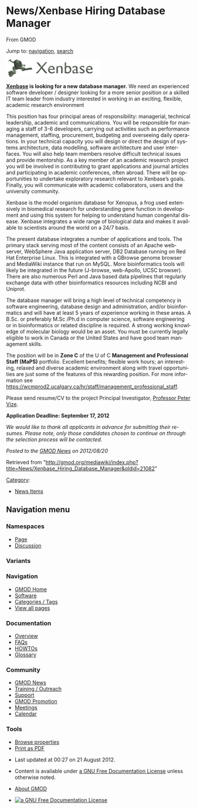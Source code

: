 <div id="mw-page-base" class="noprint">

</div>

<div id="mw-head-base" class="noprint">

</div>

<div id="content" class="mw-body" role="main">

<span id="top"></span>

<div id="mw-js-message" style="display:none;">

</div>



# <span dir="auto">News/Xenbase Hiring Database Manager</span>

<div id="bodyContent">

<div id="siteSub">

From GMOD

</div>

<div id="contentSub">

</div>

<div id="jump-to-nav" class="mw-jump">

Jump to: [navigation](#mw-navigation), [search](#p-search)

</div>

<div id="mw-content-text" class="mw-content-ltr" lang="en" dir="ltr">

<div class="floatright">

<a href="../File:XenbaseLogo.png" class="image"
title="Xenbase logo"><img
src="../../mediawiki/images/8/88/XenbaseLogo.png" width="256"
height="48" alt="Xenbase logo" /></a>

</div>

**<a href="http://www.xenbase.org" class="external text"
rel="nofollow">Xenbase</a> is looking for a new database manager.** We
need an experienced software developer / designer looking for a more
senior position or a skilled IT team leader from industry interested in
working in an exciting, flexible, academic research environment

  
This position has four principal areas of responsibility: managerial,
technical leadership, academic and communications. You will be
responsible for managing a staff of 3-6 developers, carrying out
activities such as performance management, staffing, procurement,
budgeting and overseeing daily operations. In your technical capacity
you will design or direct the design of systems architecture, data
modelling, software architecture and user interfaces. You will also help
team members resolve difficult technical issues and provide mentorship.
As a key member of an academic research project you will be involved in
contributing to grant applications and journal articles and
participating in academic conferences, often abroad. There will be
opportunities to undertake exploratory research relevant to Xenbase’s
goals. Finally, you will communicate with academic collaborators, users
and the university community.

  
Xenbase is the model organism database for Xenopus, a frog used
extensively in biomedical research for understanding gene function in
development and using this system for helping to understand human
congenital disease. Xenbase integrates a wide range of biological data
and makes it available to scientists around the world on a 24/7 basis.

  
The present database integrates a number of applications and tools. The
primary stack serving most of the content consists of an Apache
webserver, WebSphere Java application server, DB2 Database running on
Red Hat Enterprise Linux. This is integrated with a GBrowse genome
browser and MediaWiki instance that run on MySQL. More bioinformatics
tools will likely be integrated in the future (J-browse, web-Apollo,
UCSC browser). There are also numerous Perl and Java based data
pipelines that regularly exchange data with other bioinformatics
resources including NCBI and Uniprot.

  
The database manager will bring a high level of technical competency in
software engineering, database design and administration, and/or
bioinformatics and will have at least 5 years of experience working in
these areas. A B.Sc. or preferably M.Sc /Ph.d in computer science,
software engineering or in bioinformatics or related discipline is
required. A strong working knowledge of molecular biology would be an
asset. You must be currently legally eligible to work in Canada or the
United States and have good team management skills.

  
The position will be in **Zone C** of the U of C **Management and
Professional Staff (MaPS)** portfolio. Excellent benefits; flexible work
hours; an interesting, relaxed and diverse academic environment along
with travel opportunities are just some of the features of this
rewarding position. For more information see <a
href="https://wcmprod2.ucalgary.ca/hr/staff/management_professional_staff"
class="external free"
rel="nofollow">https://wcmprod2.ucalgary.ca/hr/staff/management_professional_staff</a>.

Please send resume/CV to the project Principal Investigator,
<a href="mailto:pvize@ucalgary.ca" class="external text"
rel="nofollow">Professor Peter Vize</a>.

  
**Application Deadline: September 17, 2012**

  
*We would like to thank all applicants in advance for submitting their
resumes. Please note, only those candidates chosen to continue on
through the selection process will be contacted.*

  

<div class="newsfooter">

*Posted to the [GMOD News](../GMOD_News "GMOD News") on 2012/08/20*

</div>

</div>

<div class="printfooter">

Retrieved from
"<http://gmod.org/mediawiki/index.php?title=News/Xenbase_Hiring_Database_Manager&oldid=21082>"

</div>

<div id="catlinks" class="catlinks">

<div id="mw-normal-catlinks" class="mw-normal-catlinks">

[Category](../Special:Categories "Special:Categories"):

- [News Items](../Category:News_Items "Category:News Items")

</div>

</div>

<div class="visualClear">

</div>

</div>

</div>

<div id="mw-navigation">

## Navigation menu

<div id="mw-head">



<div id="left-navigation">

<div id="p-namespaces" class="vectorTabs" role="navigation"
aria-labelledby="p-namespaces-label">

### Namespaces

- <span id="ca-nstab-main"><a href="Xenbase_Hiring_Database_Manager" accesskey="c"
  title="View the content page [c]">Page</a></span>
- <span id="ca-talk"><a
  href="http://gmod.org/mediawiki/index.php?title=Talk:News/Xenbase_Hiring_Database_Manager&amp;action=edit&amp;redlink=1"
  accesskey="t"
  title="Discussion about the content page [t]">Discussion</a></span>

</div>

<div id="p-variants" class="vectorMenu emptyPortlet" role="navigation"
aria-labelledby="p-variants-label">

### 

### Variants[](#)

<div class="menu">

</div>

</div>

</div>

<div id="right-navigation">





</div>



</div>

</div>

</div>

<div id="mw-panel">

<div id="p-logo" role="banner">

<a href="../Main_Page"
style="background-image: url(../../images/GMOD-cogs.png);"
title="Visit the main page"></a>

</div>

<div id="p-Navigation" class="portal" role="navigation"
aria-labelledby="p-Navigation-label">

### Navigation

<div class="body">

- <span id="n-GMOD-Home">[GMOD Home](../Main_Page)</span>
- <span id="n-Software">[Software](../GMOD_Components)</span>
- <span id="n-Categories-.2F-Tags">[Categories /
  Tags](../Categories)</span>
- <span id="n-View-all-pages">[View all
  pages](../Special:AllPages)</span>

</div>

</div>

<div id="p-Documentation" class="portal" role="navigation"
aria-labelledby="p-Documentation-label">

### Documentation

<div class="body">

- <span id="n-Overview">[Overview](../Overview)</span>
- <span id="n-FAQs">[FAQs](../Category:FAQ)</span>
- <span id="n-HOWTOs">[HOWTOs](../Category:HOWTO)</span>
- <span id="n-Glossary">[Glossary](../Glossary)</span>

</div>

</div>

<div id="p-Community" class="portal" role="navigation"
aria-labelledby="p-Community-label">

### Community

<div class="body">

- <span id="n-GMOD-News">[GMOD News](../GMOD_News)</span>
- <span id="n-Training-.2F-Outreach">[Training /
  Outreach](../Training_and_Outreach)</span>
- <span id="n-Support">[Support](../Support)</span>
- <span id="n-GMOD-Promotion">[GMOD Promotion](../GMOD_Promotion)</span>
- <span id="n-Meetings">[Meetings](../Meetings)</span>
- <span id="n-Calendar">[Calendar](../Calendar)</span>

</div>

</div>

<div id="p-tb" class="portal" role="navigation"
aria-labelledby="p-tb-label">

### Tools

<div class="body">


- <span id="t-smwbrowselink"><a href="../Special:Browse/News-2FXenbase_Hiring_Database_Manager"
  rel="smw-browse">Browse properties</a></span>
- <span id="t-pdf">[Print as
  PDF](http://gmod.org/mediawiki/index.php?title=Special:PdfPrint&page=News/Xenbase_Hiring_Database_Manager)</span>

</div>

</div>

</div>

</div>

<div id="footer" role="contentinfo">

- <span id="footer-info-lastmod">Last updated at 00:27 on 21 August
  2012.</span>
<!-- - <span id="footer-info-viewcount">5,637 page views.</span> -->
- <span id="footer-info-copyright">Content is available under
  <a href="http://www.gnu.org/licenses/fdl-1.3.html" class="external"
  rel="nofollow">a GNU Free Documentation License</a> unless otherwise
  noted.</span>

<!-- -->

- <span id="footer-places-about">[About
  GMOD](../GMOD:About "GMOD:About")</span>

<!-- -->

- <span id="footer-copyrightico">[<img src="http://www.gnu.org/graphics/gfdl-logo-small.png" width="88"
  height="31" alt="a GNU Free Documentation License" />](http://www.gnu.org/licenses/fdl-1.3.html)</span>


<div style="clear:both">

</div>

</div>
